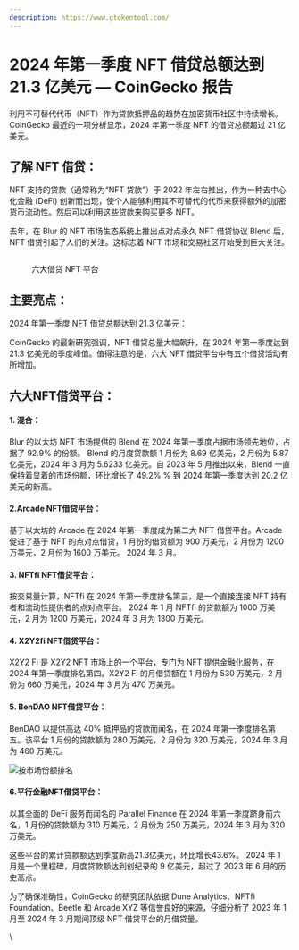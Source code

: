 ```yaml
---
description: https://www.gtokentool.com/
---
```


# 2024 年第一季度 NFT 借贷总额达到 21.3 亿美元 — CoinGecko 报告

利用不可替代代币（NFT）作为贷款抵押品的趋势在加密货币社区中持续增长。 CoinGecko 最近的一项分析显示，2024 年第一季度 NFT 的借贷总额超过 21 亿美元。

## 了解 NFT 借贷：

NFT 支持的贷款（通常称为“NFT 贷款”）于 2022 年左右推出，作为一种去中心化金融 (DeFi) 创新而出现，使个人能够利用其不可替代的代币来获得额外的加密货币流动性。然后可以利用这些贷款来购买更多 NFT。

去年，在 Blur 的 NFT 市场生态系统上推出点对点永久 NFT 借贷协议 Blend 后，NFT 借贷引起了人们的关注。这标志着 NFT 市场和交易社区开始受到巨大关注。

<figure><img src="https://lh7-us.googleusercontent.com/AAbh-UbG35-y-h8-o3H-tufeE6WtbrvSfFw3meZ0LyWtvugyQdagYhj1UeE9zTea5-K__flN2QW7aZPztghZP7sKK55c_ATdvQIQoO7V4lllsTHRhMkzOzPXNzSXsEpATVo1ZQYv8_zMWHN8nFJi2P8" alt=""><figcaption><p>六大借贷 NFT 平台</p></figcaption></figure>

## 主要亮点：

2024 年第一季度 NFT 借贷总额达到 21.3 亿美元：

CoinGecko 的最新研究强调，NFT 借贷总量大幅飙升，在 2024 年第一季度达到 21.3 亿美元的季度峰值。值得注意的是，六大 NFT 借贷平台中有五个借贷活动有所增加。

## 六大NFT借贷平台：

#### 1. 混合：

Blur 的以太坊 NFT 市场提供的 Blend 在 2024 年第一季度占据市场领先地位，占据了 92.9% 的份额。 Blend 的月度贷款额 1 月份为 8.69 亿美元，2 月份为 5.87 亿美元，2024 年 3 月为 5.6233 亿美元。自 2023 年 5 月推出以来，Blend 一直保持着显着的市场份额，环比增长了 49.2% % 到 2024 年第一季度达到 20.2 亿美元的新高。

#### 2.Arcade NFT借贷平台：

基于以太坊的 Arcade 在 2024 年第一季度成为第二大 NFT 借贷平台。Arcade 促进了基于 NFT 的点对点借贷，1 月份的借贷额为 900 万美元，2 月份为 1200 万美元，2 月份为 1600 万美元。 2024 年 3 月。

#### 3. NFTfi NFT借贷平台：

按交易量计算，NFTfi 在 2024 年第一季度排名第三，是一个直接连接 NFT 持有者和流动性提供者的点对点平台。 2024 年 1 月 NFTfi 的贷款额为 1000 万美元，2 月为 1200 万美元，2024 年 3 月为 1300 万美元。

#### 4. X2Y2fi NFT借贷平台：

X2Y2 Fi 是 X2Y2 NFT 市场上的一个平台，专门为 NFT 提供金融化服务，在 2024 年第一季度排名第四。X2Y2 Fi 的月借贷额在 1 月份为 530 万美元，2 月份为 660 万美元，2024 年 3 月为 470 万美元。

#### 5. BenDAO NFT借贷平台：

BenDAO 以提供高达 40% 抵押品的贷款而闻名，在 2024 年第一季度排名第五。该平台 1 月份的贷款额为 280 万美元，2 月份为 320 万美元，2024 年 3 月为 460 万美元。

![](https://lh7-us.googleusercontent.com/6S95jKpqpu0qZfxcpAkqQUndNLpGiE1ZiG1g3kkPJi3iyPbSbl7OwEE4FyU3Ri9oTAbKZQe1tswgq9UBhTUgrJIb83vO40wlg4K2VZ9TLiDlwScRH\_D7uLjg8PE505tWWyMt\_1KyqZUpftOEm3\_kbsw)按市场份额排名

#### 6.平行金融NFT借贷平台：

以其全面的 DeFi 服务而闻名的 Parallel Finance 在 2024 年第一季度跻身前六名，1 月份的贷款额为 310 万美元，2 月份为 250 万美元，2024 年 3 月为 320 万美元。

这些平台的累计贷款额达到季度新高21.3亿美元，环比增长43.6%。 2024 年 1 月是一个里程碑，月度贷款额达到创纪录的 9 亿美元，超过了 2023 年 6 月的历史高点。

为了确保准确性，CoinGecko 的研究团队依据 Dune Analytics、NFTfi Foundation、Beetle 和 Arcade XYZ 等信誉良好的来源，仔细分析了 2023 年 1 月至 2024 年 3 月期间顶级 NFT 借贷平台的月借贷量。

\
